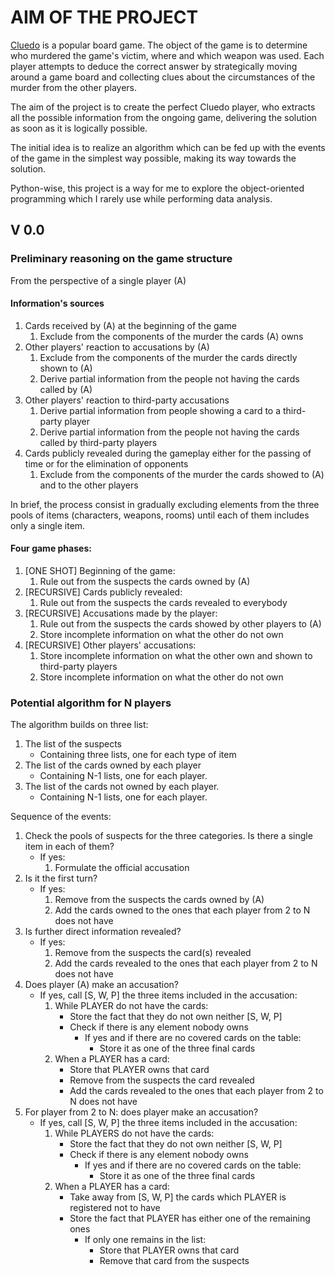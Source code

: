 # AIM OF THE PROJECT
[Cluedo](https://en.wikipedia.org/wiki/Cluedo) is a popular board game. The
object of the game is to determine who murdered the game's victim, where and
which weapon was used. Each player attempts to deduce the correct answer by
strategically moving around a game board and collecting clues about the
circumstances of the murder from the other players.

The aim of the project is to create the perfect Cluedo player, who extracts all
the possible information from the ongoing game, delivering the solution as soon
as it is logically possible.

The initial idea is to realize an algorithm which can be fed up with the events
of the game in the simplest way possible, making its way towards the solution.

Python-wise, this project is a way for me to explore the object-oriented
programming which I rarely use while performing data analysis.

## V 0.0
### Preliminary reasoning on the game structure
From the perspective of a single player (A)

#### Information's sources
1. Cards received by (A) at the beginning of the game
    1. Exclude from the components of the murder the cards (A) owns
1. Other players' reaction to accusations by (A)
    1. Exclude from the components of the murder the cards directly shown to (A)
    1. Derive partial information from the people not having the cards called by
    (A)
1. Other players' reaction to third-party accusations
    1. Derive partial information from people showing a card to a third-party
    player
    1. Derive partial information from the people not having the cards called by
    third-party players
1. Cards publicly revealed during the gameplay either for the passing of time or
for the elimination of opponents
    1. Exclude from the components of the murder the cards showed to (A) and to
    the other players

In brief, the process consist in gradually excluding elements from the three
pools of items (characters, weapons, rooms) until each of them includes only a
single item.

#### Four game phases:
1. [ONE SHOT] Beginning of the game:
    1. Rule out from the suspects the cards owned by (A)
1. [RECURSIVE] Cards publicly revealed:
    1. Rule out from the suspects the cards revealed to everybody
1. [RECURSIVE] Accusations made by the player:
    1. Rule out from the suspects the cards showed by other players to (A)
    1. Store incomplete information on what the other do not own
1. [RECURSIVE] Other players' accusations:
    1. Store incomplete information on what the other own and shown to
    third-party players
    1. Store incomplete information on what the other do not own


### Potential algorithm for N players
The algorithm builds on three list:
1. The list of the suspects
    - Containing three lists, one for each type of item
1. The list of the cards owned by each player
    - Containing N-1 lists, one for each player.
1. The list of the cards not owned by each player.
    - Containing N-1 lists, one for each player.

Sequence of the events:
1. Check the pools of suspects for the three categories. Is there a single item
in each of them?
    - If yes:
        1. Formulate the official accusation
1. Is it the first turn?
    - If yes:
        1. Remove from the suspects the cards owned by (A)
        1. Add the cards owned to the ones that each player from 2 to N does not
        have
1. Is further direct information revealed?
    - If yes:
        1. Remove from the suspects the card(s) revealed
        1. Add the cards revealed to the ones that each player from 2 to N does
        not have
1. Does player (A) make an accusation?
    - If yes, call [S, W, P] the three items included in the accusation:
        1. While PLAYER do not have the cards:
            - Store the fact that they do not own neither [S, W, P]
            - Check if there is any element nobody owns
                - If yes and if there are no covered cards on the table:
                    - Store it as one of the three final cards
        1. When a PLAYER has a card:
            - Store that PLAYER owns that card
            - Remove from the suspects the card revealed
            - Add the cards revealed to the ones that each player from 2 to N
            does not have
1. For player from 2 to N: does player make an accusation?
    - If yes, call [S, W, P] the three items included in the accusation:
        1. While PLAYERS do not have the cards:
            - Store the fact that they do not own neither [S, W, P]
            - Check if there is any element nobody owns
                - If yes and if there are no covered cards on the table:
                    - Store it as one of the three final cards
        1. When a PLAYER has a card:
            - Take away from [S, W, P] the cards which PLAYER is registered not
            to have
            - Store the fact that PLAYER has either one of the remaining ones
                - If only one remains in the list:
                    - Store that PLAYER owns that card
                    - Remove that card from the suspects
